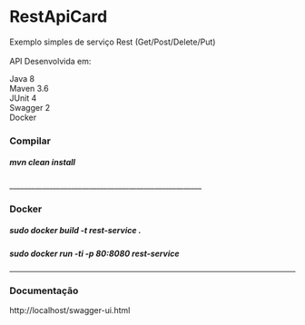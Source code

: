 # RestApiCard 
Exemplo simples de serviço Rest (Get/Post/Delete/Put)
<br><br>
API Desenvolvida em:

Java 8<br>
Maven 3.6<br>
JUnit 4<br>
Swagger 2<br>
Docker

<h3>Compilar</h3>

<h5>mvn clean install</h5>
_____________________________________________________
<h3>Docker</h3>

<h5>sudo docker build -t rest-service .</h5>
<h5>sudo docker run -ti -p 80:8080 rest-service</h5>

_____________________________________________________
<h3>Documentação</h3>
http://localhost/swagger-ui.html
